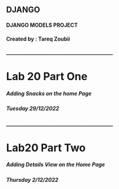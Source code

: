 ## DJANGO

#### DJANGO MODELS PROJECT

#### Created by : Tareq Zoubii

#### ___________________________________________

# Lab 20 Part One

##### Adding Snacks on the home Page
##### Tuesday 29/12/2022
#### ___________________________________________

# Lab20 Part Two

##### Adding Details View on the Home Page
##### Thursday 2/12/2022